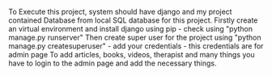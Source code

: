 To Execute this project, system should have django and my project contained Database from local SQL database for this project.
Firstly create an virtual environment and install django using pip - check using "python manage.py runserver"
Then create super user for the project using "python manage.py createsuperuser" - add your credentials - this credentials are for admin page
To add articles, books, videos, therapist and many things you have to login to the admin page and add the necessary things.
